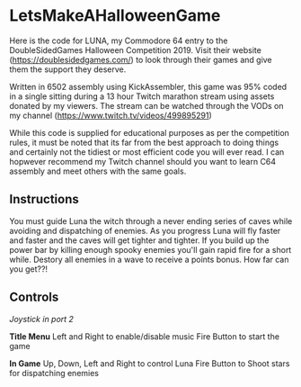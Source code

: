 # LetsMakeAHalloweenGame

Here is the code for LUNA, my Commodore 64 entry to the DoubleSidedGames Halloween Competition 2019. Visit their website (https://doublesidedgames.com/) to look through their games and give them the support they deserve. 

Written in 6502 assembly using KickAssembler, this game was 95% coded in a single sitting during a 13 hour Twitch marathon stream using assets donated by my viewers. The stream can be watched through the VODs on my channel (https://www.twitch.tv/videos/499895291)

While this code is supplied for educational purposes as per the competition rules, it must be noted that its far from the best approach to doing things and certainly not the tidiest or most efficient code you will ever read. I can hopwever recommend my Twitch channel should you want to learn C64 assembly and meet others with the same goals.

## Instructions
You must guide Luna the witch through a never ending series of caves while avoiding and dispatching of enemies. As you progress Luna will fly faster and faster and the caves will get tighter and tighter. If you build up the power bar by killing enough spooky enemies you'll gain rapid fire for a short while. Destory all enemies in a wave to receive a points bonus. How far can you get??!

## Controls
*Joystick in port 2*

**Title Menu**
Left and Right to enable/disable music
Fire Button to start the game

**In Game**
Up, Down, Left and Right to control Luna
Fire Button to Shoot stars for dispatching enemies
